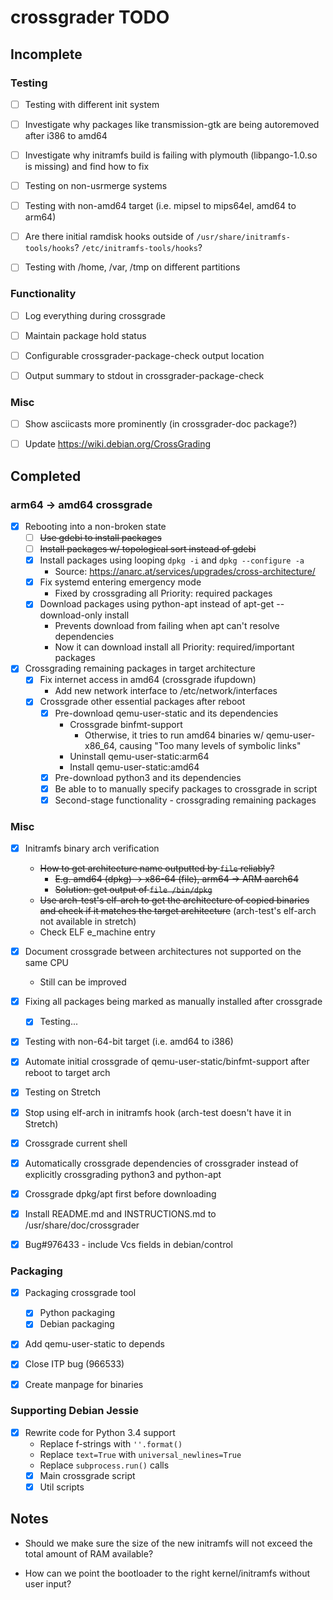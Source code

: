# crossgrader TODO

## Incomplete

### Testing

- [ ] Testing with different init system

- [ ] Investigate why packages like transmission-gtk are being autoremoved
  after i386 to amd64

- [ ] Investigate why initramfs build is failing with plymouth
  (libpango-1.0.so is missing) and find how to fix

- [ ] Testing on non-usrmerge systems

- [ ] Testing with non-amd64 target (i.e. mipsel to mips64el, amd64 to arm64)

- [ ] Are there initial ramdisk hooks outside of `/usr/share/initramfs-tools/hooks`?
  `/etc/initramfs-tools/hooks`?

- [ ] Testing with /home, /var, /tmp on different partitions

### Functionality

- [ ] Log everything during crossgrade

- [ ] Maintain package hold status

- [ ] Configurable crossgrader-package-check output location

- [ ] Output summary to stdout in crossgrader-package-check

### Misc

- [ ] Show asciicasts more prominently (in crossgrader-doc package?)

- [ ] Update <https://wiki.debian.org/CrossGrading>

## Completed

### arm64 -> amd64 crossgrade

- [x] Rebooting into a non-broken state
  - [ ] ~~Use gdebi to install packages~~
  - [ ] ~~Install packages w/ topological sort instead of gdebi~~
  - [x] Install packages using looping `dpkg -i` and `dpkg --configure -a`
    - Source: <https://anarc.at/services/upgrades/cross-architecture/>
  - [x] Fix systemd entering emergency mode
    - Fixed by crossgrading all Priority: required packages
  - [x] Download packages using python-apt instead
    of apt-get --download-only install
    - Prevents download from failing when apt can't resolve dependencies
    - Now it can download install all Priority: required/important packages

- [x] Crossgrading remaining packages in target architecture
  - [x] Fix internet access in amd64 (crossgrade ifupdown)
    - Add new network interface to /etc/network/interfaces
  - [x] Crossgrade other essential packages after reboot
    - [x] Pre-download qemu-user-static and its dependencies
      - Crossgrade binfmt-support
        - Otherwise, it tries to run amd64 binaries w/
        qemu-user-x86_64, causing "Too many levels of symbolic links"
      - Uninstall qemu-user-static:arm64
      - Install qemu-user-static:amd64
    - [x] Pre-download python3 and its dependencies
    - [x] Be able to to manually specify packages to crossgrade in script
    - [x] Second-stage functionality - crossgrading remaining packages

### Misc

- [x] Initramfs binary arch verification
  - ~~How to get architecture name outputted by `file` reliably?~~
    - ~~E.g. amd64 (dpkg) -> x86-64 (file), arm64 -> ARM aarch64~~
    - ~~Solution: get output of `file /bin/dpkg`~~
  - ~~Use arch-test's elf-arch to get the architecture of copied binaries and
    check if it matches the target architecture~~ (arch-test's elf-arch not
    available in stretch)
  - Check ELF e_machine entry

- [x] Document crossgrade between architectures not supported on the same CPU
  - Still can be improved

- [x] Fixing all packages being marked as manually installed after crossgrade
  - [x] Testing...

- [x] Testing with non-64-bit target (i.e. amd64 to i386)

- [x] Automate initial crossgrade of qemu-user-static/binfmt-support
  after reboot to target arch

- [x] Testing on Stretch

- [x] Stop using elf-arch in initramfs hook (arch-test doesn't have it in Stretch)

- [x] Crossgrade current shell

- [x] Automatically crossgrade dependencies of crossgrader instead of
  explicitly crossgrading python3 and python-apt

- [x] Crossgrade dpkg/apt first before downloading

- [x] Install README.md and INSTRUCTIONS.md to /usr/share/doc/crossgrader

- [x] Bug#976433 - include Vcs fields in debian/control

### Packaging

- [x] Packaging crossgrade tool
  - [x] Python packaging
  - [x] Debian packaging

- [x] Add qemu-user-static to depends

- [x] Close ITP bug (966533)

- [x] Create manpage for binaries

### Supporting Debian Jessie

- [x] Rewrite code for Python 3.4 support
  - Replace f-strings with `''.format()`
  - Replace `text=True` with `universal_newlines=True`
  - Replace `subprocess.run()` calls
  - [x] Main crossgrade script
  - [x] Util scripts

## Notes

- Should we make sure the size of the new initramfs will not exceed the total
  amount of RAM available?

- How can we point the bootloader to the right kernel/initramfs without user input?
